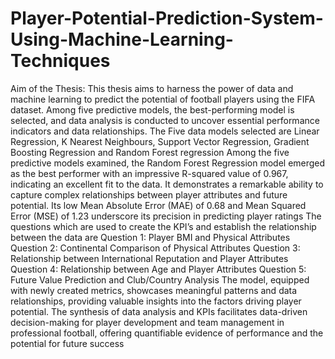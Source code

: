 # Player-Potential-Prediction-System-Using-Machine-Learning-Techniques

Aim of the Thesis: This thesis aims to harness the power of data and machine learning to 
predict the potential of football players using the FIFA dataset. Among five predictive models, 
the best-performing model is selected, and data analysis is conducted to uncover essential 
performance indicators and data relationships.
The Five data models selected are Linear Regression, K Nearest Neighbours, Support Vector 
Regression, Gradient Boosting Regression and Random Forest regression
Among the five predictive models examined, the Random Forest Regression model emerged 
as the best performer with an impressive R-squared value of 0.967, indicating an excellent fit 
to the data. It demonstrates a remarkable ability to capture complex relationships between 
player attributes and future potential. Its low Mean Absolute Error (MAE) of 0.68 and Mean 
Squared Error (MSE) of 1.23 underscore its precision in predicting player ratings
The questions which are used to create the KPI’s and establish the relationship between the 
data are
Question 1: Player BMI and Physical Attributes
Question 2: Continental Comparison of Physical Attributes
Question 3: Relationship between International Reputation and Player Attributes
Question 4: Relationship between Age and Player Attributes
Question 5: Future Value Prediction and Club/Country Analysis
The model, equipped with newly created metrics, showcases meaningful patterns and data 
relationships, providing valuable insights into the factors driving player potential. The 
synthesis of data analysis and KPIs facilitates data-driven decision-making for player 
development and team management in professional football, offering quantifiable evidence 
of performance and the potential for future success
